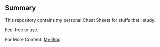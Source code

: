 ## Summary

This repository contains my personal Cheat Sheets for stuffs that i study.

Feel free to use.

For More Content:
[My Blog](https://pabu-dev-blog.netlify.app/)